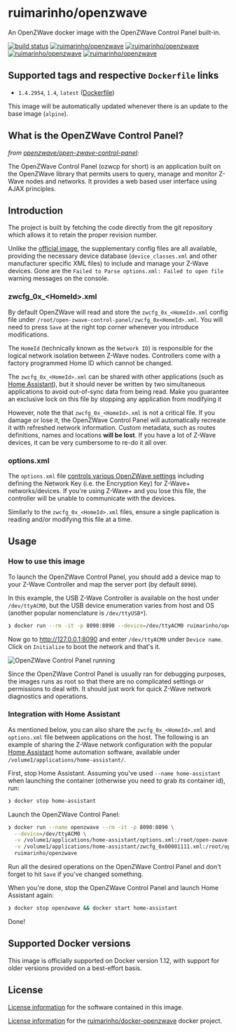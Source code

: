 # ruimarinho/openzwave

An OpenZWave docker image with the OpenZWave Control Panel built-in.

[![build status][travis-image]][travis-url]
[![ruimarinho/openzwave][docker-pulls-image]][docker-hub-url] [![ruimarinho/openzwave][docker-stars-image]][docker-hub-url] [![ruimarinho/openzwave][docker-size-image]][docker-hub-url] [![ruimarinho/openzwave][docker-layers-image]][docker-hub-url]

## Supported tags and respective `Dockerfile` links

- `1.4.2954`, `1.4`, `latest` ([Dockerfile](https://github.com/ruimarinho/docker-openzwave/blob/master/Dockerfile))

This image will be automatically updated whenever there is an update to the base image (`alpine`).

## What is the OpenZWave Control Panel?

_from [openzwave/open-zwave-control-panel](https://github.com/OpenZWave/open-zwave-control-panel):_

The OpenZWave Control Panel (ozwcp for short) is an application built on the OpenZWave library that permits users to query, manage and monitor Z-Wave nodes and networks. It provides a web based user interface using AJAX principles.

## Introduction

The project is built by fetching the code directly from the git repository which allows it to retain the proper revision number.

Unlike the [official image](https://hub.docker.com/r/openzwave/openzwave-control-panel/), the supplementary config files are all available, providing the necessary device database (`device_classes.xml` and other manufacturer specific XML files) to include and manage your Z-Wave devices. Gone are the `Failed to Parse options.xml: Failed to open file` warning messages on the console.

### zwcfg_0x_\<HomeId\>.xml

By default OpenZWave will read and store the `zwcfg_0x_<HomeId>.xml` config file under `/root/open-zwave-control-panel/zwcfg_0x<HomeId>.xml`. You will need to press `Save` at the right top corner whenever you introduce modifications.

The `HomeId` (technically known as the `Network ID`) is responsible for the logical network isolation between Z-Wave nodes. Controllers come with a factory programmed Home ID which cannot be changed.

The `zwcfg_0x_<HomeId>.xml` can be shared with other applications (such as [Home Assistant](https://home-assistant.io)), but it should never be written by two simultaneous applications to avoid out-of-sync data from being read. Make you guarantee an exclusive lock on this file by stopping any application from modifying it

However, note the that `zwcfg_0x_<HomeId>.xml` is not a critical file. If you damage or lose it, the OpenZWave Control Panel will automatically recreate it with refreshed network information. Custom metadata, such as routes definitions, names and locations **will be lost**. If you have a lot of Z-Wave devices, it can be very cumbersome to re-do it all over.

### options.xml

The `options.xml` file [controls various OpenZWave settings](https://github.com/OpenZWave/open-zwave/wiki/Config-Options) including defining the Network Key (i.e. the Encryption Key) for Z-Wave+ networks/devices. If you're using Z-Wave+ and you lose this file, the controller will be unable to communicate with the devices.

Similarly to the `zwcfg_0x_<HomeId>.xml` files, ensure a single paplication is reading and/or modifying this file at a time.

## Usage

### How to use this image

To launch the OpenZWave Control Panel, you should add a device map to your Z-Wave Controller and map the server port (by default `8090`).

In this example, the USB Z-Wave Controller is available on the host under `/dev/ttyACM0`, but the USB device enumeration varies from host and OS (another popular nomenclature is `/dev/ttyUSB*`).

```sh
❯ docker run --rm -it -p 8090:8090 --device=/dev/ttyACM0 ruimarinho/openzwave
```

Now go to http://127.0.0.1:8090 and enter `/dev/ttyACM0` under `Device name`. Click on `Initialize` to boot the network and that's it.

![OpenZWave Control Panel running](images/openzwave.png)

Since the OpenZWave Control Panel is usually ran for debugging purposes, the images runs as root so that there are no complicated settings or permissions to deal with. It should just work for quick Z-Wave network diagnostics and operations.

### Integration with Home Assistant

As mentioned below, you can also share the `zwcfg_0x_<HomeId>.xml` and `options.xml` file between applications on the host.
The following is an example of sharing the Z-Wave network configuration with the popular [Home Assistant](https://home-assistant.io) home automation software, available under `/volume1/applications/home-assistant/`.

First, stop Home Assistant. Assuming you've used `--name home-assistant` when launching the container (otherwise you need to grab its container id), run:

```sh
❯ docker stop home-assistant
```

Launch the OpenZWave Control Panel:

```sh
❯ docker run --name openzwave --rm -it -p 8090:8090 \
  --device=/dev/ttyACM0 \
  -v /volume1/applications/home-assistant/options.xml:/root/open-zwave-control-panel/config/options.xml \
  -v /volume1/applications/home-assistant/zwcfg_0x00001111.xml:/root/open-zwave-control-panel/zwcfg_0x00001111.xml \
  ruimarinho/openzwave
```

Run all the desired operations on the OpenZWave Control Panel and don't forget to hit `Save` if you've changed something.

When you're done, stop the OpenZWave Control Panel and launch Home Assistant again:

```sh
❯ docker stop openzwave && docker start home-assistant
```

Done!

## Supported Docker versions

This image is officially supported on Docker version 1.12, with support for older versions provided on a best-effort basis.

## License

[License information](https://github.com/OpenZWave/open-zwave-control-panel/blob/master/LICENSE) for the software contained in this image.

[License information](https://github.com/ruimarinho/docker-openzwave/blob/master/LICENSE) for the [ruimarinho/docker-openzwave][docker-hub-url] docker project.

[docker-hub-url]: https://hub.docker.com/r/ruimarinho/openzwave
[docker-layers-image]: https://img.shields.io/imagelayers/layers/ruimarinho/openzwave/latest.svg?style=flat-square
[docker-pulls-image]: https://img.shields.io/docker/pulls/ruimarinho/openzwave.svg?style=flat-square
[docker-size-image]: https://img.shields.io/imagelayers/image-size/ruimarinho/openzwave/latest.svg?style=flat-square
[docker-stars-image]: https://img.shields.io/docker/stars/ruimarinho/openzwave.svg?style=flat-square
[travis-image]: https://img.shields.io/travis/ruimarinho/docker-openzwave.svg?style=flat-square
[travis-url]: https://travis-ci.org/ruimarinho/docker-openzwave
